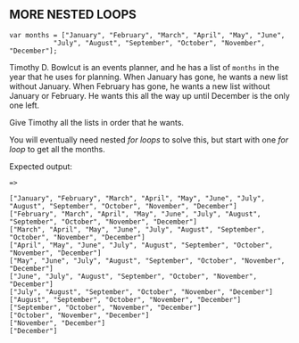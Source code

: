 ## MORE NESTED LOOPS


```
var months = ["January", "February", "March", "April", "May", "June",
           "July", "August", "September", "October", "November", "December"];
```


Timothy D. Bowlcut is an events planner, and he has a list of `months` in the year that he uses for planning. When January has gone, he wants a new list without January. When February has gone, he wants a new list without January or February. He wants this all the way up until December is the only one left.

Give Timothy all the lists in order that he wants.

You will eventually need nested *for loops* to solve this, but start with one *for loop* to get all the months.

Expected output:

```
=>

["January", "February", "March", "April", "May", "June", "July", "August", "September", "October", "November", "December"]
["February", "March", "April", "May", "June", "July", "August", "September", "October", "November", "December"]
["March", "April", "May", "June", "July", "August", "September", "October", "November", "December"]
["April", "May", "June", "July", "August", "September", "October", "November", "December"]
["May", "June", "July", "August", "September", "October", "November", "December"]
["June", "July", "August", "September", "October", "November", "December"]
["July", "August", "September", "October", "November", "December"]
["August", "September", "October", "November", "December"]
["September", "October", "November", "December"]
["October", "November", "December"]
["November", "December"]
["December"]
```

